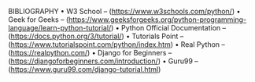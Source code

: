 BIBLIOGRAPHY
•	W3 School – (https://www.w3schools.com/python/)
•	Geek for Geeks – (https://www.geeksforgeeks.org/python-programming-language/learn-python-tutorial/)
•	Python Official Documentation – (https://docs.python.org/3/tutorial/)
•	Tutorials Point – (https://www.tutorialspoint.com/python/index.htm)
•	Real Python – (https://realpython.com/)
•	Django for Beginners – (https://djangoforbeginners.com/introduction/)
•	Guru99 – (https://www.guru99.com/django-tutorial.html)

